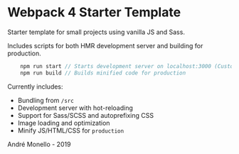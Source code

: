 # Webpack 4 Starter Template

Starter template for small projects using vanilla JS and Sass.

Includes scripts for both HMR development server and building for production.

```js
    npm run start // Starts development server on localhost:3000 (Customizable on /build/webpack.config.dev.js)
    npm run build // Builds minified code for production
```

Currently includes:

- Bundling from `/src`
- Development server with hot-reloading
- Support for Sass/SCSS and autoprefixing CSS
- Image loading and optimization
- Minify JS/HTML/CSS for `production`

André Monello - 2019
